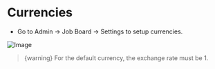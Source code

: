 # Currencies

- Go to Admin -> Job Board -> Settings to setup currencies.

![Image](https://live.staticflickr.com/65535/51301442921_99336586c3_b.jpg)

> {warning} For the default currency, the exchange rate must be 1.